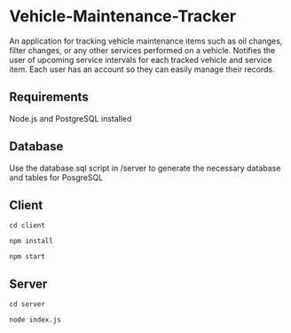 # Vehicle-Maintenance-Tracker
An application for tracking vehicle maintenance items such as oil changes, filter changes, or any other services performed on a vehicle. Notifies the user of upcoming service intervals for each tracked vehicle and service item. Each user has an account so they can easily manage their records.

## Requirements
Node.js and PostgreSQL installed

## Database
Use the database.sql script in /server to generate the necessary database and tables for PosgreSQL

## Client
```
cd client
```
```
npm install
```
```
npm start
```

## Server
```
cd server
```
```
node index.js
```
